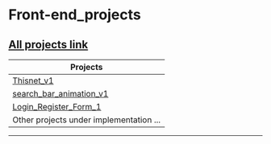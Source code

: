 # Front-end_projects

## [All projects link](https://github.com/achnouri) 

| Projects                                                                                                                                     |
| ---------------------------------------------------------------------------------------------------------------------------------------------|
| [Thisnet_v1](https://github.com/achnouri/Thisnet_simple_front-end_v1)                                                                        |
| [search_bar_animation_v1](https://github.com/achnouri/search_bar_animation_v1)                                                               |
| [Login_Register_Form_1](https://github.com/achnouri/Login_Register_Form)                                                                     |
| Other projects under implementation ...                                                                                                      |

<hr>
